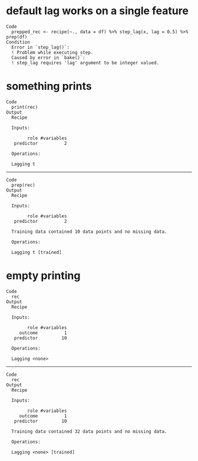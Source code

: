 # default lag works on a single feature

    Code
      prepped_rec <- recipe(~., data = df) %>% step_lag(x, lag = 0.5) %>% prep(df)
    Condition
      Error in `step_lag()`:
      ! Problem while executing step.
      Caused by error in `bake()`:
      ! step_lag requires 'lag' argument to be integer valued.

# something prints

    Code
      print(rec)
    Output
      Recipe
      
      Inputs:
      
            role #variables
       predictor          2
      
      Operations:
      
      Lagging t

---

    Code
      prep(rec)
    Output
      Recipe
      
      Inputs:
      
            role #variables
       predictor          2
      
      Training data contained 10 data points and no missing data.
      
      Operations:
      
      Lagging t [trained]

# empty printing

    Code
      rec
    Output
      Recipe
      
      Inputs:
      
            role #variables
         outcome          1
       predictor         10
      
      Operations:
      
      Lagging <none>

---

    Code
      rec
    Output
      Recipe
      
      Inputs:
      
            role #variables
         outcome          1
       predictor         10
      
      Training data contained 32 data points and no missing data.
      
      Operations:
      
      Lagging <none> [trained]

